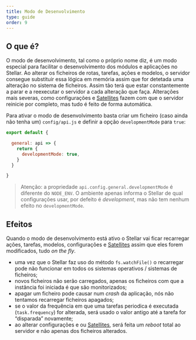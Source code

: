```yaml
---
title: Modo de Desenvolvimento
type: guide
order: 9
---
```


## O que é?

O modo de desenvolvimento, tal como o próprio nome diz, é um modo especial para facilitar o desenvolvimento dos módulos e aplicações no Stellar. Ao alterar os ficheiros de rotas, tarefas, ações e modelos, o servidor consegue substituir essa lógica em memória assim que for detetada uma alteração no sistema de ficheiros. Assim tão terá que estar constantemente a parar e a reexecutar o servidor a cada alteração que faça. Alterações mais severas, como configurações e [Satellites](./satellites.html) fazem com que o servidor reinicie por completo, mas tudo é feito de forma automática.

Para ativar o modo de desenvolvimento basta criar um ficheiro (caso ainda não tenha um) `config/api.js` e definir a opção `developmentMode` para `true`:

```javascript
export default {

  general: api => {
    return {
      developmentMode: true,
    }
  }

}
```

> Atenção: a propriedade `api.config.general.developmentMode` é diferente do `NODE_ENV`. O ambiente apenas informa o Stellar de qual configurações usar, por defeito é _development_, mas não tem nenhum efeito no `developmentMode`.

## Efeitos

Quando o modo de desenvolvimento está ativo o Stellar vai ficar recarregar ações, tarefas, modelos, configurações e [Satellites](./satellites.html) assim que eles forem modificados, tudo _on the fly_.

* uma vez que o Stellar faz uso do método `fs.watchFile()` o recarregar pode não funcionar em todos os sistemas operativos / sistemas de ficheiros;
* novos ficheiros não serão carregados, apenas os ficheiros com que a instância foi iniciada é que são monitorizados;
* apagar um ficheiro pode causar num _crash_ da aplicação, nós não tentamos recarregar ficheiros apagados;
* se o valor da frequência em que uma tarefas periodica é executada (`task.frequency`) for alterada, será usado o valor antigo até a tarefa for “disparada” novamente;
* ao alterar configurações e ou [Satellites](./satellites.html), será feita um _reboot_ total ao servidor e não apenas dos ficheiros alterados.
